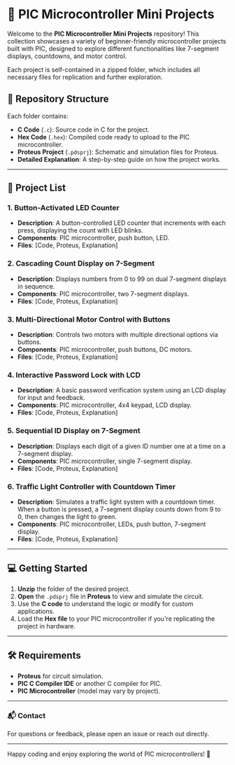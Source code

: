 # 🚀 PIC Microcontroller Mini Projects

Welcome to the **PIC Microcontroller Mini Projects** repository! This collection showcases a variety of beginner-friendly microcontroller projects built with PIC, designed to explore different functionalities like 7-segment displays, countdowns, and motor control.

Each project is self-contained in a zipped folder, which includes all necessary files for replication and further exploration.

## 📂 Repository Structure

Each folder contains:
- **C Code** (`.c`): Source code in C for the project.
- **Hex Code** (`.hex`): Compiled code ready to upload to the PIC microcontroller.
- **Proteus Project** (`.pdsprj`): Schematic and simulation files for Proteus.
- **Detailed Explanation**: A step-by-step guide on how the project works.

---

## 📜 Project List

### 1. **Button-Activated LED Counter**
   - **Description**: A button-controlled LED counter that increments with each press, displaying the count with LED blinks.  
   - **Components**: PIC microcontroller, push button, LED.
   - **Files**: [Code, Proteus, Explanation]

### 2. **Cascading Count Display on 7-Segment**
   - **Description**: Displays numbers from 0 to 99 on dual 7-segment displays in sequence.
   - **Components**: PIC microcontroller, two 7-segment displays.
   - **Files**: [Code, Proteus, Explanation]

### 3. **Multi-Directional Motor Control with Buttons**
   - **Description**: Controls two motors with multiple directional options via buttons.
   - **Components**: PIC microcontroller, push buttons, DC motors.
   - **Files**: [Code, Proteus, Explanation]

### 4. **Interactive Password Lock with LCD**
   - **Description**: A basic password verification system using an LCD display for input and feedback.
   - **Components**: PIC microcontroller, 4x4 keypad, LCD display.
   - **Files**: [Code, Proteus, Explanation]

### 5. **Sequential ID Display on 7-Segment**
   - **Description**: Displays each digit of a given ID number one at a time on a 7-segment display.
   - **Components**: PIC microcontroller, single 7-segment display.
   - **Files**: [Code, Proteus, Explanation]

### 6. **Traffic Light Controller with Countdown Timer**
   - **Description**: Simulates a traffic light system with a countdown timer. When a button is pressed, a 7-segment display counts down from 9 to 0, then changes the light to green.
   - **Components**: PIC microcontroller, LEDs, push button, 7-segment display.
   - **Files**: [Code, Proteus, Explanation]

---

## 💻 Getting Started

1. **Unzip** the folder of the desired project.
2. **Open** the `.pdsprj` file in **Proteus** to view and simulate the circuit.
3. Use the **C code** to understand the logic or modify for custom applications.
4. Load the **Hex file** to your PIC microcontroller if you're replicating the project in hardware.

---

## 🛠️ Requirements
- **Proteus** for circuit simulation.
- **PIC C Compiler IDE** or another C compiler for PIC.
- **PIC Microcontroller** (model may vary by project).

---

### 📬 Contact
For questions or feedback, please open an issue or reach out directly.

---

Happy coding and enjoy exploring the world of PIC microcontrollers! 🎉
